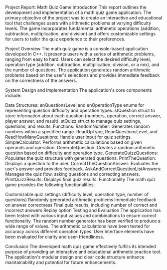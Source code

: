 Project Report: Math Quiz Game
Introduction
This report outlines the development and implementation of a math quiz game application. The primary objective of the project was to create an interactive and educational tool that challenges users with arithmetic problems at varying difficulty levels. The game incorporates fundamental arithmetic operations (addition, subtraction, multiplication, and division) and offers customizable settings for users to tailor the quiz experience to their preferences.

Project Overview
The math quiz game is a console-based application developed in C++. It presents users with a series of arithmetic problems, ranging from easy to hard. Users can select the desired difficulty level, operation type (addition, subtraction, multiplication, division, or a mix), and the number of questions. The application generates random arithmetic problems based on the user's selections and provides immediate feedback on the correctness of the answers.

System Design and Implementation
The application's core components include:

Data Structures:
enQuestionsLevel and enOperationType enums for representing question difficulty and operation types.
stQuestion struct to store information about each question (numbers, operation, correct answer, player answer, and result).
stQuizz struct to manage quiz settings, questions, and results.
Functions:
RandomNumber: Generates random numbers within a specified range.
ReadOpType, ReadQuestionsLevel, and ReadHowManyQuestions: Handle user input for quiz settings.
SimpleCalculator: Performs arithmetic calculations based on given operands and operation.
GenerateQuestion: Creates a random arithmetic question based on difficulty and operation type.
GenerateQuizzQuestions: Populates the quiz structure with generated questions.
PrintTheQuestion: Displays a question to the user.
CorrectTheQuestionAnswer: Evaluates the user's answer and provides feedback.
AskAndCorrectQuestionListAnswers: Manages the quiz flow, asking questions and correcting answers.
PrintQuizzResults: Displays final quiz results.
Functionality
The math quiz game provides the following functionalities:

Customizable quiz settings (difficulty level, operation type, number of questions)
Randomly generated arithmetic problems
Immediate feedback on answer correctness
Final quiz results, including number of correct and incorrect answers
Replay option
Testing and Evaluation
The application has been tested with various input values and combinations to ensure correct functionality. The random number generator has been verified to produce a wide range of values. The arithmetic calculations have been tested for accuracy across different operation types. User interface elements have been evaluated for clarity and user-friendliness.

Conclusion
The developed math quiz game effectively fulfills its intended purpose of providing an interactive and educational arithmetic practice tool. The application's modular design and clear code structure enhance maintainability and potential for future enhancements.
